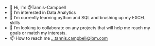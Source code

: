 - 👋 Hi, I’m @Tannis-Campbell
- 👀 I’m interested in Data Analytics 
- 🌱 I’m currently learning python and SQL and brushing up my EXCEL skills
- 💞️ I’m looking to collaborate on any projects that will help me reach my goals or match my interests.
- 📫 How to reach me ...tannis.campbell@ibm.com

<!---
Tannis-Campbell/Tannis-Campbell is a ✨ special ✨ repository because its `README.md` (this file) appears on your GitHub profile.
You can click the Preview link to take a look at your changes.
--->
